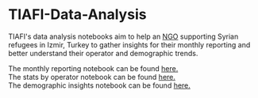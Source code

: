 # TIAFI-Data-Analysis

TIAFI's data analysis notebooks aim to help an [NGO](https://tiafi.org/) supporting Syrian refugees in Izmir, Turkey to gather insights for their monthly reporting and better understand their operator and demographic trends. 
<br/>

The monthly reporting notebook can be found [here.](Monthly_reporting.ipynb)  
The stats by operator notebook can be found [here.](Stats_by_operator.ipynb)  
The demographic insights notebook can be found [here.](Demographic_inisghts.ipynb)  
